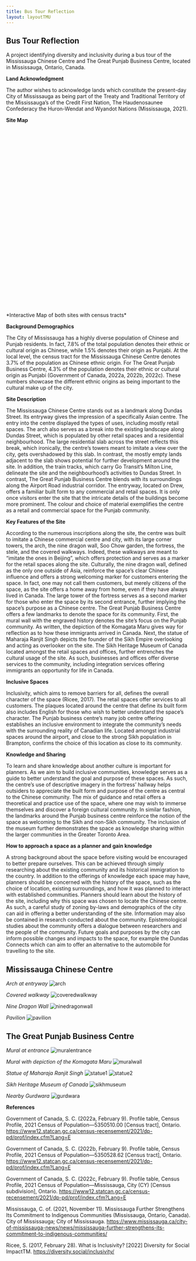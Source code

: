 ```yaml
---
title: Bus Tour Reflection
layout: layoutTMU
---
```

## Bus Tour Reflection
A project identifying diversity and inclusivity during a bus tour of the Mississauga Chinese Centre and The Great Punjab Business Centre, located in Mississauga, Ontario, Canada.


**Land Acknowledgment**

The author wishes to acknowledge lands which constitute the present-day City of Mississauga as being part of the Treaty and Traditional Territory of the Mississauga’s of the Credit First Nation, The Haudenosaunee Confederacy the Huron-Wendat and Wyandot Nations (Mississauga, 2021).


**Site Map**
<div id="mapidbustour" style="width: 700px; height: 500px">
      <script>
            var mapbustour = L.map('mapidbustour').setView([43.64148815020137,-79.61874431494705], 11);
            L.tileLayer('https://api.mapbox.com/styles/v1/{id}/tiles/{z}/{x}/{y}?access_token={accessToken}', {
                  attribution: '© <a href="https://www.mapbox.com/about/maps/">Mapbox</a> © <a href="http://www.openstreetmap.org/copyright">OpenStreetMap</a> <strong><a href="https://www.mapbox.com/map-feedback/" target="_blank">Improve this map</a></strong>',
                  maxZoom: 18,
                  id: 'mapbox/streets-v11',
                  accessToken: 'pk.eyJ1IjoiZ3BlcnJlYXVsdDkxIiwiYSI6ImNqdXJqYmxubTBpbDU0M25wdm5hMnk2dGEifQ.xS5T9S5SvQKL8wiChwUErA'
            }).addTo(mapbustour)
            L.marker([43.59789523871053,-79.59447134236618]).addTo(mapbustour)
            .bindPopup('Mississauga Chinese Centre')
            .openPopup();
            L.marker([43.7095005796771,-79.65271204349811]).addTo(mapbustour)
            .bindPopup('The Great Punjab Business Centre');
          function punjabstyle(feature) {
                return {
                  fillColor: "#ffb947",
                  weight: 2,
                  opacity: 0.5,
                  color: "#ffb947",
                  fillOpacity: 0.5
                };
            }
            function chinesestyle(feature) {
                return {
                  fillColor: "#b7484b",
                  weight: 2,
                  opacity: 0.5,
                  color: "#b7484b",
                  fillOpacity: 0.5
                };
            }
            function censusstyle(feature) {
                return {
                  fillColor: "#194a8d",
                  weight: 2,
                  opacity: 0.5,
                  color: "#194a8d",
                  fillOpacity: 0.1
                };
            }
            $.getJSON("geo_layers/MissChineseBusi.geojson",function(data){
                  L.geoJson(data, {
                      style: chinesestyle
                  }).addTo(mapbustour);
            });
            $.getJSON("geo_layers/GreatPunjabBusi.geojson",function(data){
                  L.geoJson(data, {
                      style: punjabstyle
                  }).addTo(mapbustour);
            });
            $.getJSON("geo_layers/ct_5350510.geojson",function(data){
                  L.geoJson(data, {
                      style: censusstyle
                  }).addTo(mapbustour);
            });
            $.getJSON("geo_layers/ct_5350528.geojson",function(data){
                  L.geoJson(data, {
                      style: censusstyle
                  }).addTo(mapbustour);
            });
            var legend = L.control({position: 'bottomleft'});
            legend.onAdd = function (mapbustour) {
                  var div = L.DomUtil.create('div', 'info legend');
                  div.innerHTML += '<i class="polygon" style="background: #b7484b"></i><span>Mississauga Chinese Centre</span><br>';
                  div.innerHTML += '<i class="polygon" style="background: #ffb947"></i><span>The Great Punjab Business Centre</span><br>';
                  div.innerHTML += '<i class="polygon" style="background: #194a8d"></i><span>Census Tract</span><br>';
                  return div
            }
            legend.addTo(mapbustour);
     </script>
</div>
*Interactive Map of both sites with census tracts*

**Background Demographics**

The City of Mississauga has a highly diverse population of Chinese and Punjab residents. In fact, 7.8% of the total population denotes their ethnic or cultural origin as Chinese, while 1.5% denotes their origin as Punjabi. At the local level, the census tract for the Mississauga Chinese Centre denotes 3.7% of the population as Chinese ethnic origin. For The Great Punjab Business Centre, 4.3% of the population denotes their ethnic or cultural origin as Punjabi (Government of Canada, 2022a, 2022b, 2022c). These numbers showcase the different ethnic origins as being important to the cultural make up of the city.

**Site Description**

The Mississauga Chinese Centre stands out as a landmark along Dundas Street. Its entryway gives the impression of a specifically Asian centre. The entry into the centre displayed the types of uses, including mostly retail spaces. The arch also serves as a break into the existing landscape along Dundas Street, which is populated by other retail spaces and a residential neighbourhood. The large residential slab across the street reflects this break, which ironically, the centre’s towers meant to imitate a view over the city, gets overshadowed by this slab. In contrast, the mostly empty lands adjacent to the slab shows potential for further development around the site. In addition, the train tracks, which carry Go Transit’s Milton Line, delineate the site and the neighbourhood’s activities to Dundas Street.
In contrast, The Great Punjab Business Centre blends with its surroundings along the Airport Road industrial corridor. The entryway, located on Drew, offers a familiar built form to any commercial and retail spaces. It is only once visitors enter the site that the intricate details of the buildings become more prominent. The colour and choice of material exemplifies the centre as a retail and commercial space for the Punjab community.


**Key Features of the Site**

According to the numerous inscriptions along the site, the centre was built to imitate a Chinese commercial centre and city, with its large corner towers, the arch, the nine dragon wall, Soo Chow garden, the fortress, the stele, and the covered walkways. Indeed, these walkways are meant to “imitate the ones in Beijing”, which offers protection and serves as a marker for the retail spaces along the site. Culturally, the nine dragon wall, defined as the only one outside of Asia, reinforce the space’s clear Chinese influence and offers a strong welcoming marker for customers entering the space. In fact, one may not call them customers, but merely citizens of the space, as the site offers a home away from home, even if they have always lived in Canada. The large tower of the fortress serves as a second marker for those who enter the space by its second entrance, further implying the space’s purpose as a Chinese centre.
The Great Punjab Business Centre offers a few landmarks to denote the space for its community. First, the mural wall with the engraved history denotes the site’s focus on the Punjab community. As written, the depiction of the Komagata Maru gives way for reflection as to how these immigrants arrived in Canada. Next, the statue of Maharaja Ranjit Singh depicts the founder of the Sikh Empire overlooking and acting as overlooker on the site. The Sikh Heritage Museum of Canada located amongst the retail spaces and offices, further entrenches the cultural usage of the site. As such, businesses and offices offer diverse services to the community, including integration services offering immigrants an opportunity for life in Canada.


**Inclusive Spaces**

Inclusivity, which aims to remove barriers for all, defines the overall character of the space (Ricee, 2017). The retail spaces offer services to all customers. The plaques located around the centre that define its built form also includes English for those who wish to better understand the space’s character.
The Punjab business centre’s many job centre offering establishes an inclusive environment to integrate the community’s needs with the surrounding reality of Canadian life. Located amongst industrial spaces around the airport, and close to the strong Sikh population in Brampton, confirms the choice of this location as close to its community.


**Knowledge and Sharing**

To learn and share knowledge about another culture is important for planners. As we aim to build inclusive communities, knowledge serves as a guide to better understand the goal and purpose of these spaces. As such, the centre’s use of descriptive imagery in the fortress’ hallway helps outsiders to appreciate the built form and purpose of the centre as central to the Chinese community. The mix of guidance and retail offers a theoretical and practice use of the space, where one may wish to immerse themselves and discover a foreign cultural community. In similar fashion, the landmarks around the Punjab business centre reinforce the notion of the space as welcoming to the Sikh and non-Sikh community. The inclusion of the museum further demonstrates the space as knowledge sharing within the larger communities in the Greater Toronto Area.


**How to approach a space as a planner and gain knowledge**

A strong background about the space before visiting would be encouraged to better prepare ourselves. This can be achieved through simply researching about the existing community and its historical immigration to the country. In addition to the offerings of knowledge each space may have, planners should be concerned with the history of the space, such as the choice of location, existing surroundings, and how it was planned to interact with established communities.
Planners should learn about the history of the site, including why this space was chosen to locate the Chinese centre. As such, a careful study of zoning by-laws and demographics of the city can aid in offering a better understanding of the site. Information may also be contained in research conducted about the community. Epistemological studies about the community offers a dialogue between researchers and the people of the community. Future goals and purposes by the city can inform possible changes and impacts to the space, for example the Dundas Connects which can aim to offer an alternative to the automobile for travelling to the site.

## Mississauga Chinese Centre
*Arch at entryway*
![arch](./tourpics/arch.jpg)

*Covered walkway*
![coveredwalkway](./tourpics/coveredwalkway.jpg)

*Nine Dragon Wall*
![ninedragonwall](./tourpics/ninedragonwall.jpg)

*Pavilion*
![pavilion](./tourpics/pavilion.jpg)

## The Great Punjab Business Centre
*Mural at entrance*
![muralentrance](./tourpics/muralentrance.jpg)

*Mural with depiction of the Komagata Maru*
![muralwall](./tourpics/muralwall.jpg)

*Statue of Maharaja Ranjit Singh*
![statue1](./tourpics/statue1.jpg)
![statue2](./tourpics/statue2.jpg)

*Sikh Heritage Museum of Canada*
![sikhmuseum](./tourpics/sikhmuseum.jpg)

*Nearby Gurdwara*
![gurdwara](./tourpics/gurdwara.jpg)


**References**

Government of Canada, S. C. (2022a, February 9). Profile table, Census Profile, 2021 Census of Population—5350510.00 &#91;Census tract&#93;, Ontario. https://www12.statcan.gc.ca/census-recensement/2021/dp-pd/prof/index.cfm?Lang=E

Government of Canada, S. C. (2022b, February 9). Profile table, Census Profile, 2021 Census of Population—5350528.62 &#91;Census tract&#93;, Ontario. https://www12.statcan.gc.ca/census-recensement/2021/dp-pd/prof/index.cfm?Lang=E

Government of Canada, S. C. (2022c, February 9). Profile table, Census Profile, 2021 Census of Population—Mississauga, City (CY) &#91;Census subdivision&#93;, Ontario. https://www12.statcan.gc.ca/census-recensement/2021/dp-pd/prof/index.cfm?Lang=E

Mississauga, C. of. (2021, November 11). Mississauga Further Strengthens Its Commitment to Indigenous Communities (Mississauga, Ontario, Canada). City of Mississauga; City of Mississauga. https://www.mississauga.ca/city-of-mississauga-news/news/mississauga-further-strengthens-its-commitment-to-indigenous-communities/

Ricee, S. (2017, February 28). What is Inclusivity? &#91;2022&#93; Diversity for Social ImpactTM. https://diversity.social/inclusivity/
